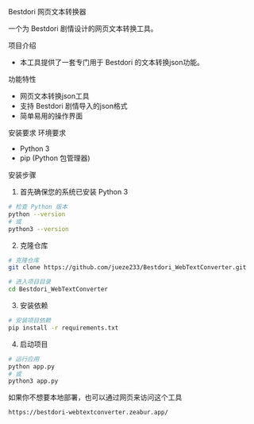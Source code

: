 Bestdori 网页文本转换器

一个为 Bestdori 剧情设计的网页文本转换工具。

项目介绍
- 本工具提供了一套专门用于 Bestdori 的文本转换json功能。

功能特性
- 网页文本转换json工具
- 支持 Bestdori 剧情导入的json格式
- 简单易用的操作界面

安装要求
环境要求
- Python 3
- pip (Python 包管理器)

安装步骤
1. 首先确保您的系统已安装 Python 3
```bash
# 检查 Python 版本
python --version
# 或
python3 --version
```

2. 克隆仓库
```bash
# 克隆仓库
git clone https://github.com/jueze233/Bestdori_WebTextConverter.git

# 进入项目目录
cd Bestdori_WebTextConverter
```

3. 安装依赖
```bash
# 安装项目依赖
pip install -r requirements.txt
```

4. 启动项目
```bash
# 运行应用
python app.py
# 或
python3 app.py
```

如果你不想要本地部署，也可以通过网页来访问这个工具
```bash
https://bestdori-webtextconverter.zeabur.app/
```
